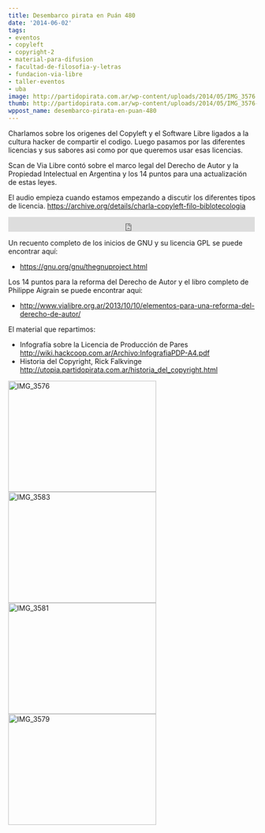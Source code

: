 ```yaml
---
title: Desembarco pirata en Puán 480
date: '2014-06-02'
tags:
- eventos
- copyleft
- copyright-2
- material-para-difusion
- facultad-de-filosofia-y-letras
- fundacion-via-libre
- taller-eventos
- uba
image: http://partidopirata.com.ar/wp-content/uploads/2014/05/IMG_3576.jpg
thumb: http://partidopirata.com.ar/wp-content/uploads/2014/05/IMG_3576-150x150.jpg
wppost_name: desembarco-pirata-en-puan-480
---
```


Charlamos sobre los origenes del Copyleft y el Software Libre ligados a la cultura hacker
de compartir el codigo. Luego pasamos por las diferentes licencias y sus sabores asi como
por que queremos usar esas licencias.

Scan de Via Libre contó sobre el marco legal del Derecho de Autor y la Propiedad Intelectual
en Argentina y los 14 puntos para una actualización de estas leyes.

El audio empieza cuando estamos empezando a discutir los diferentes tipos de licencia.
<a href="https://archive.org/details/charla-copyleft-filo-biblotecologia" target="_blank">https://archive.org/details/charla-copyleft-filo-biblotecologia</a>

<iframe src="https://archive.org/embed/charla-copyleft-filo-biblotecologia" width="500" height="30" frameborder="0" webkitallowfullscreen="true" mozallowfullscreen="true" allowfullscreen></iframe>

Un recuento completo de los inicios de GNU y su licencia GPL se puede encontrar aquí:

<ul><li><a href="https://gnu.org/gnu/thegnuproject.html" target="_blank">https://gnu.org/gnu/thegnuproject.html</a></li></ul>
    
Los 14 puntos para la reforma del Derecho de Autor y el libro completo de Philippe Aigrain se
puede encontrar aqui:

<ul><li><a href="http://www.vialibre.org.ar/2013/10/10/elementos-para-una-reforma-del-derecho-de-autor/" target="_blank">http://www.vialibre.org.ar/2013/10/10/elementos-para-una-reforma-del-derecho-de-autor/</a></li></ul>

El material que repartimos:
    <ul>
<li>Infografía sobre la Licencia de Producción de Pares <a href="http://wiki.hackcoop.com.ar/Archivo:InfografiaPDP-A4.pdf" target="_blank">http://wiki.hackcoop.com.ar/Archivo:InfografiaPDP-A4.pdf</a></li>
<li>Historia del Copyright, Rick Falkvinge <a href="http://utopia.partidopirata.com.ar/historia_del_copyright.html" target="_blank">http://utopia.partidopirata.com.ar/historia_del_copyright.html</a></li>
</ul>

<a href="http://partidopirata.com.ar/wp-content/uploads/2014/05/IMG_3576.jpg"><img src="http://partidopirata.com.ar/wp-content/uploads/2014/05/IMG_3576-300x225.jpg" alt="IMG_3576" width="300" height="225" class="size-medium wp-image-9438" /></a>
<a href="http://partidopirata.com.ar/wp-content/uploads/2014/05/IMG_3583.jpg"><img src="http://partidopirata.com.ar/wp-content/uploads/2014/05/IMG_3583-300x225.jpg" alt="IMG_3583" width="300" height="225" class="size-medium wp-image-9445" /></a>
<a href="http://partidopirata.com.ar/wp-content/uploads/2014/05/IMG_3581.jpg"><img src="http://partidopirata.com.ar/wp-content/uploads/2014/05/IMG_3581-300x225.jpg" alt="IMG_3581" width="300" height="225" class="size-medium wp-image-9443" /></a>
<a href="http://partidopirata.com.ar/wp-content/uploads/2014/05/IMG_3579.jpg"><img src="http://partidopirata.com.ar/wp-content/uploads/2014/05/IMG_3579-300x225.jpg" alt="IMG_3579" width="300" height="225" class="size-medium wp-image-9441" /></a>

